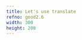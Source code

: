 ```yaml
---
title: Let's use translate
refno: good2.6
width: 300
height: 200
---
```


<script>

function setup() {
  canvas = createCanvas(300, 200);
  xSlider = createSlider(0,width,0,1)
  ySlider = createSlider(0,height,0,1)
  xSlider.position(10,10)
  ySlider.position(10,40)
}

function draw() {
  background(200);
  translate(xSlider.value(),ySlider.value())
  rect(0, 00, 50, 80);
}
</script>
